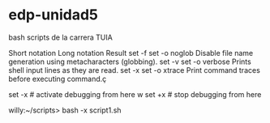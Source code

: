 # edp-unidad5
bash scripts de la carrera TUIA


Short notation	Long notation	Result
set -f	set -o noglob	Disable file name generation using metacharacters (globbing).
set -v	set -o verbose	Prints shell input lines as they are read.
set -x	set -o xtrace	Print command traces before executing command.ç

set -x			# activate debugging from here
w
set +x			# stop debugging from here

willy:~/scripts> bash -x script1.sh